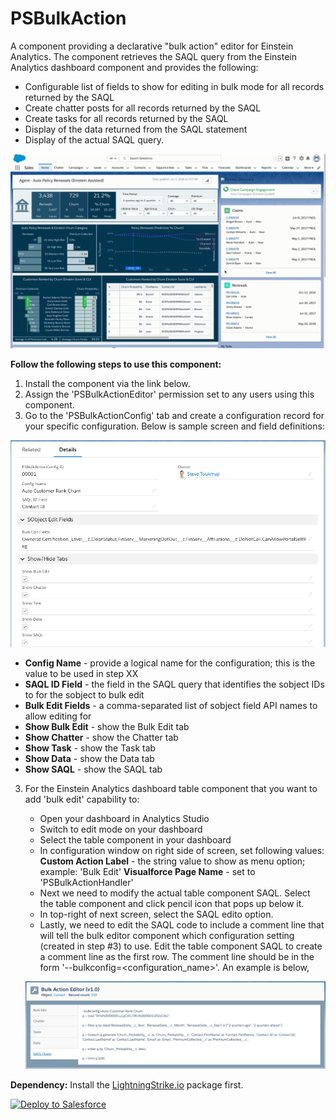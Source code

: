 # PSBulkAction
A component providing a declarative "bulk action" editor for Einstein Analytics. The component retrieves the SAQL query from the Einstein Analytics dashboard component and provides the following:
* Configurable list of fields to show for editing in bulk mode for all records returned by the SAQL
* Create chatter posts for all records returned by the SAQL
* Create tasks for all records returned by the SAQL
* Display of the data returned from the SAQL statement
* Display of the actual SAQL query.

![alt text](https://github.com/thedges/PSBulkAction/blob/master/PSBulkAction.gif "Demo Image")

<b>Follow the following steps to use this component:</b>
1. Install the component via the link below. 
2. Assign the 'PSBulkActionEditor' permission set to any users using this component.
3. Go to the 'PSBulkActionConfig' tab and create a configuration record for your specific configuration. Below is sample screen and field definitions:

  ![alt text](https://github.com/thedges/PSBulkAction/blob/master/PSBulkAction-Record.png "Record")

   * <b>Config Name</b> - provide a logical name for the configuration; this is the value to be used in step XX
   * <b>SAQL ID Field</b> - the field in the SAQL query that identifies the sobject IDs to for the sobject to bulk edit
   * <b>Bulk Edit Fields</b> - a comma-separated list of sobject field API names to allow editing for
   * <b>Show Bulk Edit</b> - show the Bulk Edit tab
   * <b>Show Chatter</b> - show the Chatter tab
   * <b>Show Task</b> - show the Task tab
   * <b>Show Data</b> - show the Data tab
   * <b>Show SAQL</b> - show the SAQL tab
   
3. For the Einstein Analytics dashboard table component that you want to add 'bulk edit' capability to:
   - Open your dashboard in Analytics Studio
   - Switch to edit mode on your dashboard
   - Select the table component in your dashboard
   - In configuration window on right side of screen, set following values:
     <b>Custom Action Label</b> - the string value to show as menu option; example: 'Bulk Edit'
     <b>Visualforce Page Name</b> - set to 'PSBulkActionHandler'
   - Next we need to modify the actual table component SAQL. Select the table component and click pencil icon that pops up below it.
   - In top-right of next screen, select the SAQL edito option.
   - Lastly, we need to edit the SAQL code to include a comment line that will tell the bulk editor component which configuration setting (created in step #3) to use.  Edit the table component SAQL to create a comment line as the first row. The comment line should be in the form 
   '--bulkconfig=<configuration_name>'. An example is below,
   
   ![alt text](https://github.com/thedges/PSBulkAction/blob/master/PSBulkAction-SAQL.png "SAQL")
   
     

<b>Dependency:</b> Install the [LightningStrike.io](https://github.com/thedges/Lightning-Strike) package first.

<a href="https://githubsfdeploy.herokuapp.com">
  <img alt="Deploy to Salesforce"
       src="https://raw.githubusercontent.com/afawcett/githubsfdeploy/master/deploy.png">
</a>


